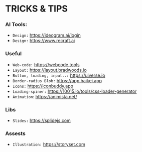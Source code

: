 # TRICKS & TIPS

### AI Tools:
- `Design:` https://ideogram.ai/login
- `Design:` https://www.recraft.ai

### Useful
- `Web-code:` https://webcode.tools
- `Layout:` https://layout.bradwoods.io
- `Button, loading, input..:` https://uiverse.io
- `Border-radius Blob:` https://app.haikei.app
- `Icons:` https://iconbuddy.app
- `Loading-spiner:` https://10015.io/tools/css-loader-generator
- `Animation`: https://animista.net/

### Libs
- `Slides:` https://splidejs.com

### Assests
- `Illustration:` https://storyset.com

